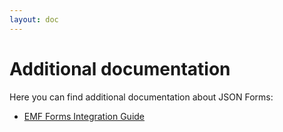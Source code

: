```yaml
---
layout: doc
---
```

Additional documentation
========================

Here you can find additional documentation about JSON Forms:

* [EMF Forms Integration Guide](http://eclipsesource.com/blogs/emf-forms-and-json-forms-integration-guide/)
